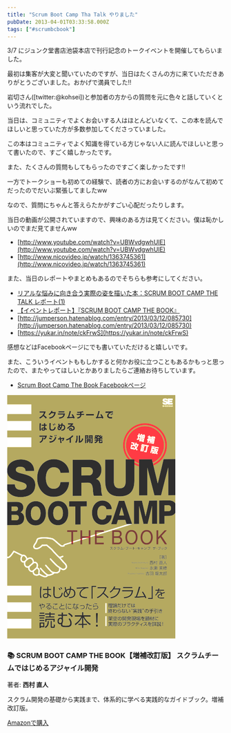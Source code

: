 ```yaml
---
title: "Scrum Boot Camp Tha Talk やりました"
pubDate: 2013-04-01T03:33:58.000Z
tags: ["#scrumbcbook"]
---
```


3/7 にジュンク堂書店池袋本店で刊行記念のトークイベントを開催してもらいました。

最初は集客が大変と聞いていたのですが、当日はたくさんの方に来ていただきありがとうございました。おかげで満員でした!!

岩切さん([twitter:@kohsei])と参加者の方からの質問を元に色々と話していくという流れでした。

当日は、コミュニティでよくお会いする人はほとんどいなくて、この本を読んでほしいと思っていた方が多数参加してくださっていました。

この本はコミュニティでよく知識を得ている方じゃない人に読んでほしいと思って書いたので、すごく嬉しかったです。

また、たくさんの質問もしてもらったのですごく楽しかったです!!

一方でトークショーも初めての経験で、読者の方にお会いするのがなんて初めてだったのでだいぶ緊張してましたww

なので、質問にちゃんと答えらたかがすごい心配だったりします。

当日の動画が公開されていますので、興味のある方は見てください。僕は恥かしいのでまだ見てませんww

- [http://www.youtube.com/watch?v=UBWvdgwhUlE](http://www.youtube.com/watch?v=UBWvdgwhUlE)
- [http://www.nicovideo.jp/watch/1363745361](http://www.nicovideo.jp/watch/1363745361)

また、当日のレポートやまとめもあるのでそちらも参考にしてください。

- [リアルな悩みに向き合う実際の姿を描いた本：SCRUM BOOT CAMP THE TALK レポート(1)](http://www.manaslink.com/articles/10540)
- [【イベントレポート】『SCRUM BOOT CAMP THE BOOK』](http://www.shoeisha.co.jp/editors/detail/83)
- [http://jumperson.hatenablog.com/entry/2013/03/12/085730](http://jumperson.hatenablog.com/entry/2013/03/12/085730)
- [https://yukar.in/note/ckFrwS](https://yukar.in/note/ckFrwS)

感想などはFacebookページにでも書いていただけると嬉しいです。

また、こういうイベントももしかすると何かお役に立つこともあるかもっと思ったので、またやってほしいとかありましたらご連絡お待ちしています。

- [Scrum Boot Camp The Book Facebookページ](https://www.facebook.com/ScrumBootCampTheBook)


<div class="book-card group">
  <div class="book-cover">
    <picture>
      <source srcset="/images/books/scrum-bootcamp-the-book-cover.webp" type="image/webp">
      <img src="/images/books/scrum-bootcamp-the-book-cover.png" alt="SCRUM BOOT CAMP THE BOOK【増補改訂版】 スクラムチームではじめるアジャイル開発 の表紙" class="w-full h-auto rounded-lg shadow-md">
    </picture>
  </div>
  <div class="book-content">
    <h3 class="book-title text-lg font-semibold mb-2">📚 SCRUM BOOT CAMP THE BOOK【増補改訂版】 スクラムチームではじめるアジャイル開発</h3>
    <p class="book-author text-sm text-gray-600 mb-3">著者: <strong>西村 直人</strong></p>
    <p class="book-description text-sm text-gray-700 mb-4">スクラム開発の基礎から実践まで、体系的に学べる実践的なガイドブック。増補改訂版。</p>
    <a href="http://www.amazon.co.jp/exec/obidos/ASIN/B086GBXRN6/nawoto07-22/" class="inline-block bg-orange-500 text-white px-4 py-2 rounded-md text-sm font-medium transition-colors duration-200 group-hover:bg-green-500 group-hover:text-white">
      Amazonで購入
    </a>
  </div>
</div>
